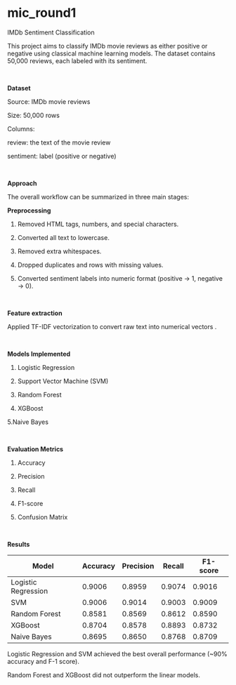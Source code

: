# mic_round1
IMDb Sentiment Classification

This project aims to classify IMDb movie reviews as either positive or negative using classical machine learning models. The dataset contains 50,000 reviews, each labeled with its sentiment.

<br>

**Dataset**

Source: IMDb movie reviews

Size: 50,000 rows

Columns:

review: the text of the movie review

sentiment: label (positive or negative)

<br>

**Approach**

The overall workflow can be summarized in three main stages:
<br>

**Preprocessing**

1. Removed HTML tags, numbers, and special characters.

2. Converted all text to lowercase.

3. Removed extra whitespaces.

4. Dropped duplicates and rows with missing values.

5. Converted sentiment labels into numeric format (positive → 1, negative → 0).

<br>

**Feature extraction**

Applied TF-IDF vectorization to convert raw text into numerical vectors .

<br>

**Models Implemented**

1. Logistic Regression

2. Support Vector Machine (SVM)

3. Random Forest

4. XGBoost

5.Naive Bayes 

<br>

**Evaluation Metrics**

1. Accuracy

2. Precision

3. Recall

4. F1-score

5. Confusion Matrix

<br>

**Results** 

| Model               | Accuracy | Precision | Recall | F1-score |
| ------------------- | -------- | --------- | ------ | -------- |
| Logistic Regression | 0.9006   | 0.8959    | 0.9074 | 0.9016   |
| SVM                 | 0.9006   | 0.9014    | 0.9003 | 0.9009   |
| Random Forest       | 0.8581   | 0.8569    | 0.8612 | 0.8590   |
| XGBoost             | 0.8704   | 0.8578    | 0.8893 | 0.8732   |
| Naive Bayes         | 0.8695   | 0.8650    | 0.8768 | 0.8709   |

Logistic Regression and SVM achieved the best overall performance (~90% accuracy and F-1 score).

Random Forest and XGBoost did not outperform the linear models.
